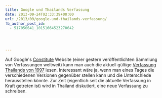 ```yaml
---
title: Google und Thailands Verfassung
date: 2013-09-24T02:33:39+00:00
url: /2013/09/google-und-thailands-verfassung/
fb_author_post_id:
  - 517050641_10151664523270642




---
```

Auf Google's [Constitute][1] Website (einer gestern veröffentlichten Sammlung von Verfassungen weltweit) kann man auch die aktuell gültige [Verfassung Thailands von 1997][2] lesen. Interessant wäre ja, wenn man eines Tages die verschiedenen Versionen gegenüber stellen kann und die Unterschiede herausstellen könnte. Zur Zeit (eigentlich seit die aktuelle Verfassung in Kraft getreten ist) wird in Thailand diskutiert, eine neue Verfassung zu schreiben.

 [1]: https://www.constituteproject.org/
 [2]: https://www.constituteproject.org/constitution/Thailand_2007.pdf
